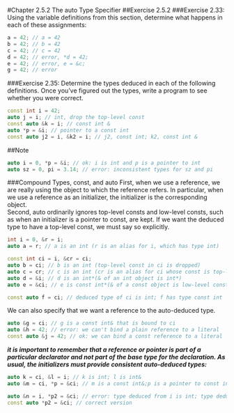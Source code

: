 #Chapter 2.5.2 The auto Type Specifier
##Exercise 2.5.2
###Exercise 2.33: Using the variable definitions from this section, determine what happens in each of these assignments:
```C++
a = 42; // a = 42
b = 42; // b = 42
c = 42; // c = 42
d = 42; // error, *d = 42;
e = 42; // error, e = &c;
g = 42; // error
```
###Exercise 2.35: Determine the types deduced in each of the following definitions. Once you’ve figured out the types, write a program to see whether you were correct.
```C++
const int i = 42; 
auto j = i; // int, drop the top-level const  
const auto &k = i; // const int &
auto *p = &i; // pointer to a const int 
const auto j2 = i, &k2 = i; // j2, const int; k2, const int &
```
##Note
```C++
auto i = 0, *p = &i; // ok: i is int and p is a pointer to int
auto sz = 0, pi = 3.14; // error: inconsistent types for sz and pi
```
###Compound Types, const, and auto
First, when we use a reference, we are really using the object to which the reference refers. In particular, when we use a reference as an initializer, the initializer is the corresponding object.<br>
Second, auto ordinarily ignores top-level consts and low-level consts, such as when an initializer is a pointer to const, are kept. If we want the deduced type to have a top-level const, we must say so explicitly.<br>

```C++
int i = 0, &r = i;
auto a = r; // a is an int (r is an alias for i, which has type int)

const int ci = i, &cr = ci;
auto b = ci; // b is an int (top-level const in ci is dropped)
auto c = cr; // c is an int (cr is an alias for ci whose const is top-level)
auto d = &i; // d is an int*(& of an int object is int*)
auto e = &ci; // e is const int*(& of a const object is low-level const)

const auto f = ci; // deduced type of ci is int; f has type const int
```
We can also specify that we want a reference to the auto-deduced type.
```C++
auto &g = ci; // g is a const int& that is bound to ci
auto &h = 42; // error: we can't bind a plain reference to a literal
const auto &j = 42; // ok: we can bind a const reference to a literal
```
***it is important to remember that a reference or pointer is part of a particular declarator and not part of the base type for the declaration. As usual, the initializers must provide consistent auto-deduced types:***
```C++
auto k = ci, &l = i; // k is int; l is int&
auto &m = ci, *p = &ci; // m is a const int&;p is a pointer to const int

auto &n = i, *p2 = &ci; // error: type deduced from i is int; type deduced from &ci is const int
const auto *p2 = &ci; // correct version
```